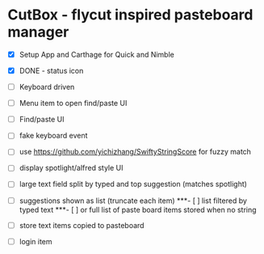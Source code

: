 
# CutBox - flycut inspired pasteboard manager

- [x] Setup App and Carthage for Quick and Nimble
- [x] DONE - status icon
- [ ] Keyboard driven
- [ ] Menu item to open find/paste UI
- [ ] Find/paste UI
- [ ] fake keyboard event
- [ ] use https://github.com/yichizhang/SwiftyStringScore for fuzzy match
- [ ] display spotlight/alfred style UI
- [ ] large text field split by typed and top suggestion (matches spotlight)
- [ ] suggestions shown as list (truncate each item)
***- [ ] list filtered by typed text
***- [ ] or full list of paste board items stored when no string
- [ ] store text items copied to pasteboard
- [ ] login item


